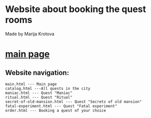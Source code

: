 #  Website about booking the quest rooms 
Made by Marija Krotova

# [main page](https://mashakrot.github.io/escape-room/build/main.html)
## Website navigation:

    main.html --- Main page
    catalog.html ---All quests in the city
    maniac.html --- Quest "Maniac"
    ritual.html --- Quest "Ritual"
    secret-of-old-mansion.html --- Quest "Secrets of old mansion"
    fatal-experiment.html --- Quest "Fatal experiment"
    order.html --- Booking a quest of your choice
